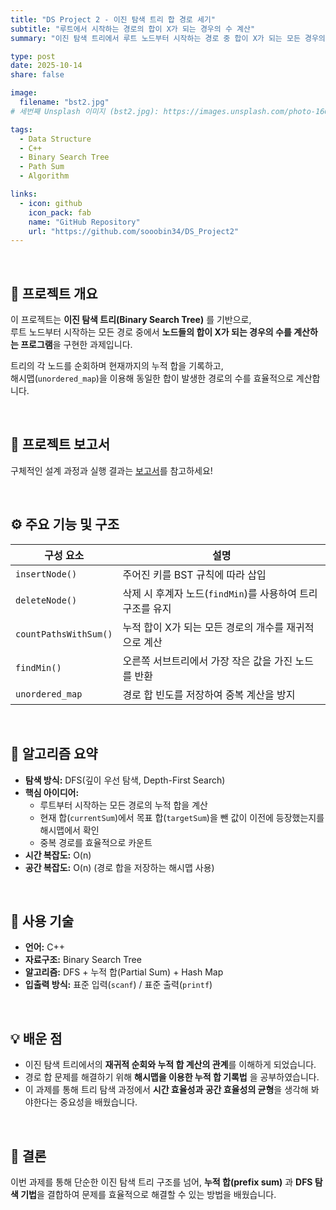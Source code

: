 ```yaml
---
title: "DS Project 2 - 이진 탐색 트리 합 경로 세기"
subtitle: "루트에서 시작하는 경로의 합이 X가 되는 경우의 수 계산"
summary: "이진 탐색 트리에서 루트 노드부터 시작하는 경로 중 합이 X가 되는 모든 경우의 수를 계산하는 프로그램을 구현했습니다."

type: post
date: 2025-10-14
share: false

image:
  filename: "bst2.jpg"
# 세번째 Unsplash 이미지 (bst2.jpg): https://images.unsplash.com/photo-1664526937033-fe2c11f1be25?ixlib=rb-4.1.0&ixid=M3wxMjA3fDB8MHxwaG90by1wYWdlfHx8fGVufDB8fHx8fA%3D%3D&auto=format&fit=crop&q=80&w=1332

tags:
  - Data Structure
  - C++
  - Binary Search Tree
  - Path Sum
  - Algorithm

links:
  - icon: github
    icon_pack: fab
    name: "GitHub Repository"
    url: "https://github.com/sooobin34/DS_Project2"
---
```


<br>

## 🎯 프로젝트 개요
이 프로젝트는 **이진 탐색 트리(Binary Search Tree)** 를 기반으로,  
루트 노드부터 시작하는 모든 경로 중에서 **노드들의 합이 X가 되는 경우의 수를 계산하는 프로그램**을 구현한 과제입니다.  

트리의 각 노드를 순회하며 현재까지의 누적 합을 기록하고,  
해시맵(`unordered_map`)을 이용해 동일한 합이 발생한 경로의 수를 효율적으로 계산합니다.  

<br>

## 📄 프로젝트 보고서  
구체적인 설계 과정과 실행 결과는 [보고서](/files/ds_project123_report.pdf)를 참고하세요!

<br>

## ⚙️ 주요 기능 및 구조
| 구성 요소 | 설명 |
|------------|-------|
| `insertNode()` | 주어진 키를 BST 규칙에 따라 삽입 |
| `deleteNode()` | 삭제 시 후계자 노드(`findMin`)를 사용하여 트리 구조를 유지 |
| `countPathsWithSum()` | 누적 합이 X가 되는 모든 경로의 개수를 재귀적으로 계산 |
| `findMin()` | 오른쪽 서브트리에서 가장 작은 값을 가진 노드를 반환 |
| `unordered_map` | 경로 합 빈도를 저장하여 중복 계산을 방지 |

<br>

## 🧠 알고리즘 요약
- **탐색 방식:** DFS(깊이 우선 탐색, Depth-First Search)  
- **핵심 아이디어:**  
  - 루트부터 시작하는 모든 경로의 누적 합을 계산  
  - 현재 합(`currentSum`)에서 목표 합(`targetSum`)을 뺀 값이 이전에 등장했는지를 해시맵에서 확인  
  - 중복 경로를 효율적으로 카운트  
- **시간 복잡도:** O(n)  
- **공간 복잡도:** O(n) (경로 합을 저장하는 해시맵 사용)

<br>

## 🧩 사용 기술
- **언어:** C++  
- **자료구조:** Binary Search Tree  
- **알고리즘:** DFS + 누적 합(Partial Sum) + Hash Map  
- **입출력 방식:** 표준 입력(`scanf`) / 표준 출력(`printf`)  

<br>

## 💡 배운 점
- 이진 탐색 트리에서의 **재귀적 순회와 누적 합 계산의 관계**를 이해하게 되었습니다.  
- 경로 합 문제를 해결하기 위해 **해시맵을 이용한 누적 합 기록법** 을 공부하였습니다.  
- 이 과제를 통해 트리 탐색 과정에서 **시간 효율성과 공간 효율성의 균형**을 생각해 봐야한다는 중요성을 배웠습니다.  

<br>

## 📘 결론
이번 과제를 통해 단순한 이진 탐색 트리 구조를 넘어, **누적 합(prefix sum)** 과 **DFS 탐색 기법**을 결합하여 문제를 효율적으로 해결할 수 있는 방법을 배웠습니다.

<dr>